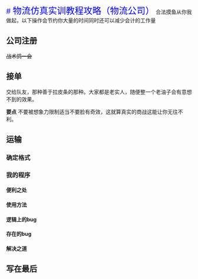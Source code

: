 <font face="黑体" color=blue size=5># 物流仿真实训教程攻略（物流公司）</font>
合法摸鱼从你我做起，以下操作会节约你大量的时间同时还可以减少会计的工作量
## 公司注册
~~战术鸽一会~~
## 接单
交给队友，那种善于拉皮条的那种。大家都是老实人，随便整一个老油子会有意想不到的效果。  

**要点** 不要被想象力限制适当不要脸有奇效，这就算真实的商战这能让你无往不利。

## 运输
### 确定格式
### 我的程序
#### 便利之处
#### 使用方法
#### 逻辑上的bug
#### 存在的bug
#### 解决之道
## 写在最后

